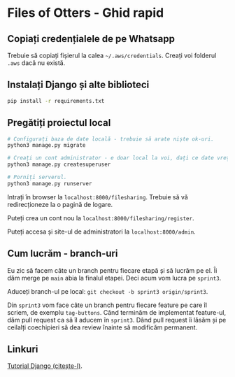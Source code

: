 # Files of Otters - Ghid rapid

## Copiați credențialele de pe Whatsapp

Trebuie să copiați fișierul la calea `~/.aws/credentials`.
Creați voi folderul `.aws` dacă nu există.

## Instalați Django și alte biblioteci

```bash
pip install -r requirements.txt
```

## Pregătiți proiectul local

```bash
# Configurați baza de date locală - trebuie să arate niște ok-uri.
python3 manage.py migrate

# Creați un cont administrator - e doar local la voi, dați ce date vreți.
python3 manage.py createsuperuser

# Porniți serverul.
python3 manage.py runserver
```

Intrați în browser la `localhost:8000/filesharing`. Trebuie să vă redirecționeze
la o pagină de logare.

Puteți crea un cont nou la `localhost:8000/filesharing/register`.

Puteți accesa și site-ul de administratori la `localhost:8000/admin`.

## Cum lucrăm - branch-uri

Eu zic să facem câte un branch pentru fiecare etapă și să lucrăm pe el. Îi
dăm merge pe `main` abia la finalul etapei. Deci acum vom lucra pe `sprint3`.

Aduceți branch-ul pe local: `git checkout -b sprint3 origin/sprint3`.

Din `sprint3` vom face câte un branch pentru fiecare feature pe care îl scriem,
de exemplu `tag-buttons`. Când terminăm de implementat feature-ul, dăm pull
request ca să îl aducem în `sprint3`. Dând pull request îi lăsăm și pe ceilalți
coechipieri să dea review înainte să modificăm permanent.

## Linkuri

[Tutorial Django (citește-l)](
https://docs.djangoproject.com/en/3.2/intro/tutorial01/).
